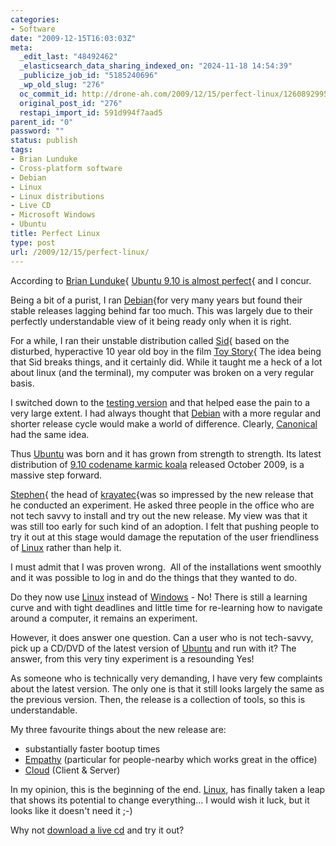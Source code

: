 ```yaml
---
categories:
- Software
date: "2009-12-15T16:03:03Z"
meta:
  _edit_last: "48492462"
  _elasticsearch_data_sharing_indexed_on: "2024-11-18 14:54:39"
  _publicize_job_id: "5185240696"
  _wp_old_slug: "276"
  oc_commit_id: http://drone-ah.com/2009/12/15/perfect-linux/1260892995
  original_post_id: "276"
  restapi_import_id: 591d994f7aad5
parent_id: "0"
password: ""
status: publish
tags:
- Brian Lunduke
- Cross-platform software
- Debian
- Linux
- Linux distributions
- Live CD
- Microsoft Windows
- Ubuntu
title: Perfect Linux
type: post
url: /2009/12/15/perfect-linux/
---
```


According to [Brian Lunduke](http://lunduke.com/?page_id=2){
[Ubuntu 9.10 is almost perfect](http://lunduke.com/?p=815 "Ubuntu 9.10 - almost perfect"){
and I concur.

Being a bit of a purist, I ran [Debian](http://www.debian.org){for very many
years but found their stable releases lagging behind far too much. This was
largely due to their perfectly understandable view of it being ready only when
it is right.

For a while, I ran their unstable distribution
called [Sid](http://www.debian.org/releases/unstable/){ based on the disturbed,
hyperactive 10 year old boy in the
film [Toy Story](http://en.wikipedia.org/wiki/Toy%20Story){ The idea being that
Sid breaks things, and it certainly did. While it taught me a heck of a lot
about linux (and the terminal), my computer was broken on a very regular basis.

I switched down to
the [testing version](http://www.debian.org/releases/testing/) and that helped
ease the pain to a very large extent. I had always thought
that [Debian](http://www.debian.org) with a more regular and shorter release
cycle would make a world of difference.
Clearly, [Canonical](http://en.wikipedia.org/wiki/Canonical%20Ltd.) had the same
idea.

<!--more-->

Thus [Ubuntu](http://en.wikipedia.org/wiki/Ubuntu%20%28Linux%20distribution%29)
was born and it has grown from strength to strength. Its latest distribution
of [9.10 codename karmic koala](http://www.ubuntu.com/products/whatisubuntu/910features)
released October 2009, is a massive step forward.

[Stephen](http://www.linkedin.com/in/stepram){ the head
of [krayatec](http://www.krayatec.co.uk){was so impressed by the new release
that he conducted an experiment. He asked three people in the office who are not
tech savvy to install and try out the new release. My view was that it was still
too early for such kind of an adoption. I felt that pushing people to try it out
at this stage would damage the reputation of the user friendliness
of [Linux](http://en.wikipedia.org/wiki/Linux) rather than help it.

I must admit that I was proven wrong.  All of the installations went smoothly
and it was possible to log in and do the things that they wanted to do.

Do they now use [Linux](http://en.wikipedia.org/wiki/Linux) instead
of [Windows](http://en.wikipedia.org/wiki/Microsoft%20Windows) - No! There is
still a learning curve and with tight deadlines and little time for re-learning
how to navigate around a computer, it remains an experiment.

However, it does answer one question. Can a user who is not tech-savvy, pick up
a CD/DVD of the latest version
of [Ubuntu](http://en.wikipedia.org/wiki/Ubuntu%20%28Linux%20distribution%29)
and run with it? The answer, from this very tiny experiment is a resounding Yes!

As someone who is technically very demanding, I have very few complaints about
the latest version. The only one is that it still looks largely the same as the
previous version. Then, the release is a collection of tools, so this is
understandable.

My three favourite things about the new release are:

- substantially faster bootup times
- [Empathy](http://en.wikipedia.org/wiki/Empathy%20%28software%29) (particular
  for people-nearby which works great in the office)
- [Cloud](http://en.wikipedia.org/wiki/Cloud%20services) (Client & Server)

In my opinion, this is the beginning of the
end. [Linux](http://en.wikipedia.org/wiki/Linux), has finally taken a leap that
shows its potential to change everything... I would wish it luck, but it looks
like it doesn't need it ;-)

Why not
[download a live cd](http://www.ubuntu.com/getubuntu/download "Download Ubuntu Live CD")
and try it out?
